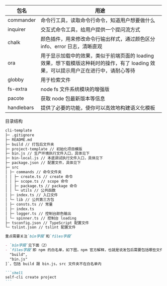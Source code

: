 | 包名       | 用途                                                                                                                                 |
| ---------- | ------------------------------------------------------------------------------------------------------------------------------------ |
| commander  | 命令行工具，读取命令行命令，知道用户想要做什么                                                                                       |
| inquirer   | 交互式命令工具，给用户提供一个提问流方式                                                                                             |
| chalk      | 颜色插件，用来修改命令行输出样式，通过颜色区分 info、error 日志，清晰直观                                                            |
| ora        | 用于显示加载中的效果，类似于前端页面的 loading 效果，想下载模版这种耗时的操作，有了 loading 效果，可以提示用户正在进行中，请耐心等待 |
| globby     | 用于检索文件                                                                                                                         |
| fs-extra   | node fs 文件系统模块的增强版                                                                                                         |
| pacote     | 获取 node 包最新版本等信息                                                                                                           |
| handlebars | 提供了必要的功能，使你可以高效地构建语义化模板                                                                                       |

目录结构

````md
cli-template
├─ .gitignore
├─ README.md
├─ build // 打包后文件夹
├─ project-template // 初始化项目模版
├─ bin.js // 生产环境执行文件入口，具体见下
├─ bin-local.js // 本底调试执行文件入口，具体见下
├─ package.json // 配置文件，具体见下
├─ src
│ ├─ commands // 命令文件夹
│ │ ├─ create.ts // create 命令
│ │ ├─ scope.ts // scope 命令
│ │ ├─ package.ts // package 命令
│ │ └─ utils // 公共函数
│ ├─ index.ts // 入口文件
│ └─ lib // 公共第三方包
│ ├─ consts.ts // 常量
│ ├─ index.ts
│ ├─ logger.ts // 控制台颜色输出
│ └─ spinner.ts // 控制台 loading
├─ tsconfig.json // TypeScript 配置文件
└─ tslint.json // tslint 配置文件

重点需要关注`bin字段`和`files字段`

- `bin字段`见下面（2）
- `files字段`即 npm 的白名单，如下图，npm 官方解释，也就是说发包后需要包括哪些文件，不配置的话默认发布全部文件,所以这里我们配置了`"files": [
  "build",
  "bin.js"
]`，包括 build 跟 bin.js，src 文件夹不在白名单内

```shell
self-cli create project
```
````
